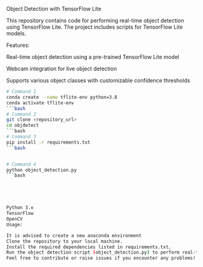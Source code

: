 


Object Detection with TensorFlow Lite

This repository contains code for performing real-time object detection using TensorFlow Lite. The project includes scripts for  TensorFlow Lite models.

Features:

Real-time object detection using a pre-trained TensorFlow Lite model

Webcam integration for live object detection

Supports various object classes with customizable confidence thresholds

```bash
# Command 1
conda create --name tflite-env python=3.8
conda activate tflite-env
```bash
# Command 2
git clone <repository_url>
cd objdetect
```bash
# Command 3
pip install -r requirements.txt
```bash


# Command 4
python object_detection.py
```bash





Python 3.x
TensorFlow
OpenCV
Usage:

It is advised to create a new anaconda environment
Clone the repository to your local machine.
Install the required dependencies listed in requirements.txt.
Run the object detection script (object_detection.py) to perform real-time object detection using your webcam.
Feel free to contribute or raise issues if you encounter any problems!


